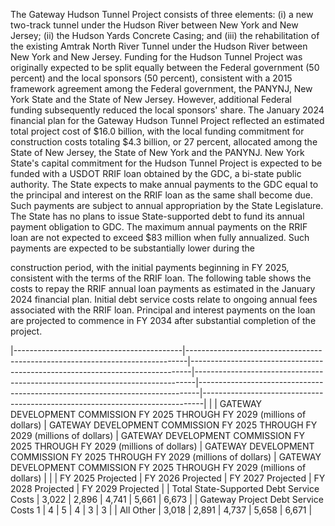 The Gateway Hudson Tunnel Project consists of three elements: (i) a new two-track tunnel under the Hudson River between New York and New Jersey; (ii) the Hudson Yards Concrete Casing; and (iii) the rehabilitation of the existing Amtrak North River Tunnel under the Hudson River between New York and New Jersey. Funding for the Hudson Tunnel Project was originally expected to be split equally between the Federal government (50 percent) and the local sponsors (50 percent), consistent with a 2015 framework agreement among the Federal government, the PANYNJ, New York State and the State of New Jersey. However, additional Federal funding subsequently reduced the local sponsors' share. The January 2024 financial plan for the Gateway Hudson Tunnel Project reflected an estimated total project cost of $16.0 billion, with the local funding commitment for construction costs totaling $4.3 billion, or 27 percent, allocated among the State of New Jersey, the State of New York and the PANYNJ. New York State's capital commitment for the Hudson Tunnel Project is expected to be funded with a USDOT RRIF loan obtained by the GDC, a bi-state public authority. The State expects to make annual payments to the GDC equal to the principal and interest on the RRIF loan as the same shall become due. Such payments are subject to annual appropriation by the State Legislature. The State has no plans to issue State-supported debt to fund its annual payment obligation to GDC. The maximum annual payments on the RRIF loan are not expected to exceed $83 million when fully annualized. Such payments are expected to be substantially lower during the

construction period, with the initial payments beginning in FY 2025, consistent with the terms of the RRIF loan. The following table shows the costs to repay the RRIF annual loan payments as estimated in the January 2024 financial plan. Initial debt service costs relate to ongoing annual fees associated with the RRIF loan. Principal and interest payments on the loan are projected to commence in FY 2034 after substantial completion of the project.

|------------------------------------------|------------------------------------------------------------------------------|------------------------------------------------------------------------------|------------------------------------------------------------------------------|------------------------------------------------------------------------------|------------------------------------------------------------------------------|
|                                          | GATEWAY DEVELOPMENT COMMISSION FY 2025 THROUGH FY 2029 (millions of dollars) | GATEWAY DEVELOPMENT COMMISSION FY 2025 THROUGH FY 2029 (millions of dollars) | GATEWAY DEVELOPMENT COMMISSION FY 2025 THROUGH FY 2029 (millions of dollars) | GATEWAY DEVELOPMENT COMMISSION FY 2025 THROUGH FY 2029 (millions of dollars) | GATEWAY DEVELOPMENT COMMISSION FY 2025 THROUGH FY 2029 (millions of dollars) |
|                                          | FY 2025  Projected                                                           | FY 2026  Projected                                                           | FY 2027  Projected                                                           | FY 2028  Projected                                                           | FY 2029  Projected                                                           |
| Total State-Supported Debt Service Costs | 3,022                                                                        | 2,896                                                                        | 4,741                                                                        | 5,661                                                                        | 6,673                                                                        |
| Gateway Project Debt Service Costs  1    | 4                                                                            | 5                                                                            | 4                                                                            | 3                                                                            | 3                                                                            |
| All Other                                | 3,018                                                                        | 2,891                                                                        | 4,737                                                                        | 5,658                                                                        | 6,671                                                                        |
